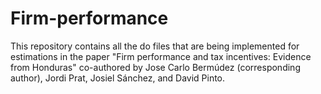 # Firm-performance
This repository contains all the do files that are being implemented for estimations in the paper "Firm performance and tax incentives: Evidence from Honduras" co-authored by Jose Carlo Bermúdez (corresponding author), Jordi Prat, Josiel Sánchez, and David Pinto.
